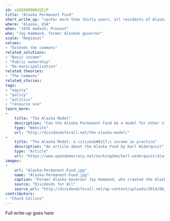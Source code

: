 ```yaml
---
id: a16E0000002QIjP
title: "Alaska Permanent Fund"
short_write_up: "<p>For more than thirty years, all residents of Alaska have received yearly dividends from an entity called the Alaska Permanent Fund. Revenue comes from each Alaskan’s claim on the oil wealth extracted by the publicly owned North Slope oil fields. These dividends have ranged from about $1,000 per person per year to over $3,000. Since children are included, a dividend of $2,000 boosts a family of four’s income by $8,000. While it doesn’t do anything to reduce our reliance on fossil fuels, the Fund does prove that a basic income program is both possible and popular: even conservative Alaskan Governor Sarah Palin expanded the levy.</p>"
where: "Alaska, USA"
when: "1976 &mdash; Present"
who: "Jay Hammond, former Alaskan governor"
scale: "Regional"
values:
- "Extends the commons"
related_solutions:
- "Basic income"
- "Public ownership"
- "Re-municipalization"
related_theories:
- "The commons"
related_stories:
tags:
- "equity"
- "policy"
- "politics"
- "resource use"
learn_more:
-
    title: "The Alaska Model"
    description: "Can the Alaska Permanent Fund be a model for other states and regions?"
    type: "Website"
    url: "http://dividendsforall.net/the-alaska-model/"
-
    title: "The Alaska Model: a citizen&#8217;s income in practice"
    description: "An article about the Alaska Fund by Karl Widerquist"
    type: "Article"
    url: "https://www.opendemocracy.net/ourkingdom/karl-widerquist/alaska-model-citizens-income-in-practice"
images:
-
    url: "Alaska-Permanent-Fund.jpg"
    name: "Alaska-Permanent-Fund.jpg"
    caption: "Former Alaska Governor Jay Hammond, who created the Alaska Permanent Fund proposal."
    source: "Dividends for All"
    source_url: "http://dividendsforall.net/wp-content/uploads/2014/06/Hammond-photo.jpg"
contributors:
- "Chuck Collins"
---
```

Full write-up goes here
